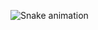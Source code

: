 ![Snake animation](https://github.com/thepiyushmalhotra/panizghi/blob/output/github-contribution-grid-snake.svg)
